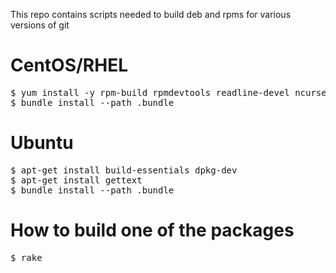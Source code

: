 This repo contains scripts needed to build deb and rpms for various versions of git

# CentOS/RHEL

<pre>
$ yum install -y rpm-build rpmdevtools readline-devel ncurses-devel gdbm-devel tcl-devel openssl-devel db4-devel byacc
$ bundle install --path .bundle
</pre>

# Ubuntu

<pre>
$ apt-get install build-essentials dpkg-dev
$ apt-get install gettext
$ bundle install --path .bundle
</pre>

# How to build one of the packages

<pre>
$ rake
</pre>
